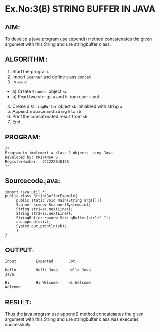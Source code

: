 # Ex.No:3(B) STRING BUFFER IN JAVA

## AIM:

To develop a java program use append() method concatenates the given argument with this String and use stringbuffer class.

## ALGORITHM :

1. Start the program.
2. Import `Scanner` and define class `concat`
3. In `main`:

- a) Create `Scanner` object `sc`
- b) Read two strings `a` and `b` from user input

4. Create a `StringBuffer` object `sb` initialized with string `a`
5. Append a space and string `b` to `sb`
6. Print the concatenated result from `sb`
7. End

## PROGRAM:

```
/*
Program to implement a class & objects using Java
Developed by: PRIYANKA S
RegisterNumber:  212222040125
*/
```

## Sourcecode.java:

```
import java.util.*;
public class StringBufferExample{
     public static void main(String args[]){
     Scanner sc=new Scanner(System.in);
     String str1=sc.nextLine();
     String str2=sc.nextLine();
     StringBuffer sb=new StringBuffer(str1+" ");
     sb.append(str2);
     System.out.println(sb);
     }
}
```

## OUTPUT:

```
Input         Expected       Got

Hello         Hello Java     Hello Java
Java

Hi            Hi Welcome     Hi Welcome
Welcome
```

## RESULT:

Thus the java program use append() method concatenates the given argument with this String and use stringbuffer class was executed successfully.
